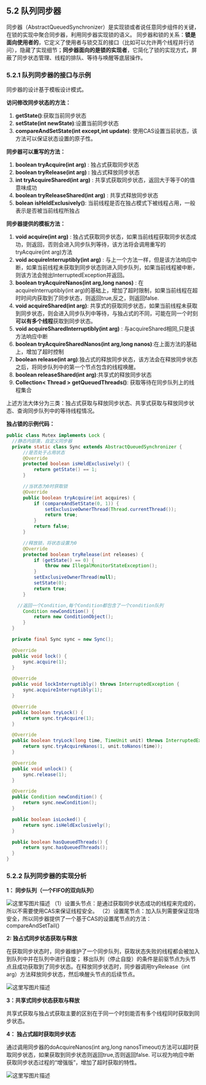 ## 5.2 队列同步器
同步器（AbstractQueuedSynchronizer）是实现锁或者说任意同步组件的关键，在锁的实现中聚合同步器，利用同步器实现锁的语义。
同步器和锁的关系：**锁是面向使用者的**，它定义了使用者与锁交互的接口（比如可以允许两个线程并行访问），隐藏了实现细节；**同步器面向的是锁的实现者**，它简化了锁的实现方式，屏蔽了同步状态管理、线程的排队、等待与唤醒等底层操作。
### 5.2.1 队列同步器的接口与示例
同步器的设计基于模板设计模式。

**访问修改同步状态的方法：**

 1. **getState()**:获取当前同步状态
 2. **setState(int newState)**:设置当前同步状态
 3. **compareAndSetState(int except,int update)**: 使用CAS设置当前状态，该方法可以保证状态设置的原子性。

**同步器可以重写的方法：**

 1. **boolean tryAcquire(int arg)** : 独占式获取同步状态
 2. **boolean tryRelease(int arg) :** 独占式释放同步状态
 3. **int tryAcquireShared(int arg)** : 共享式获取同步状态，返回大于等于0的值意味成功
 4. **boolean tryReleaseShared(int arg)** : 共享式释放同步状态
 5. **bolean isHeldExclusively()**: 当前线程是否在独占模式下被线程占用，一般表示是否被当前线程所独占

**同步器提供的模板方法：**

 1. **void acquire(int arg)** : 独占式获取同步状态，如果当前线程获取同步状态成功，则返回，否则会进入同步队列等待，该方法将会调用重写的tryAcquire(int arg)方法
 2. **void acquireInterruptibly(int arg)** : 与上一个方法一样，但是该方法响应中断，如果当前线程未获取到同步状态则进入同步队列，如果当前线程被中断，则该方法会抛出InterruptedException并返回。
 3. **boolean tryAcquireNanos(int arg,long nanos)** : 在acquireInterruptibly(int arg)的基础上，增加了超时限制，如果当前线程在超时时间内获取到了同步状态，则返回true,反之，则返回false.
 4. **void acquireShared(int arg)**: 共享式的获取同步状态，如果当前线程未获取到同步状态，则会进入同步队列中等待，与独占式的不同，可能在同一个时刻**可以有多个线程**获取到同步状态。
 5. **void acquireSharedInterruptibly(int arg)** : 与acquireShared相同,只是该方法响应中断
 6. **boolean tryAcquireSharedNanos(int arg,long nanos)**:在上面方法的基础上，增加了超时控制
 7. **boolean release(int arg)**:独占式的释放同步状态，该方法会在释放同步状态之后，将同步队列中的第一个节点包含的线程唤醒。
 8. **boolean releaseShared(int arg)**:共享式的释放同步状态
 9. **Collection< Thread > getQueuedThreads()**: 获取等待在同步队列上的线程集合

上述方法大体分为三类：独占式获取与释放同步状态、共享式获取与释放同步状态、查询同步队列中的等待线程情况。

**独占锁的示例代码：**
```java
public class Mutex implements Lock {
  //静态内部类，自定义同步器
  private static class Sync extends AbstractQueuedSynchronizer {
      //是否处于占用状态
      @Override
      protected boolean isHeldExclusively() {
          return getState() == 1;
      }

      //当状态为0时获取锁
      @Override
      public boolean tryAcquire(int acquires) {
          if (compareAndSetState(0, 1)) {
              setExclusiveOwnerThread(Thread.currentThread());
              return true;
          }
          return false;
      }

      //释放锁，将状态设置为0
      @Override
      protected boolean tryRelease(int releases) {
          if (getState() == 0) {
              throw new IllegalMonitorStateException();
          }
          setExclusiveOwnerThread(null);
          setState(0);
          return true;
      }

	//返回一个Condition,每个Condition都包含了一个condition队列
      Condition newCondition() {
          return new ConditionObject();
      }
  }

  private final Sync sync = new Sync();

  @Override
  public void lock() {
      sync.acquire(1);
  }

  @Override
  public void lockInterruptibly() throws InterruptedException {
      sync.acquireInterruptibly(1);
  }

  @Override
  public boolean tryLock() {
      return sync.tryAcquire(1);
  }

  @Override
  public boolean tryLock(long time, TimeUnit unit) throws InterruptedException {
      return sync.tryAcquireNanos(1, unit.toNanos(time));
  }

  @Override
  public void unlock() {
      sync.release(1);
  }

  @Override
  public Condition newCondition() {
      return sync.newCondition();
  }

  public boolean isLocked() {
      return sync.isHeldExclusively();
  }

  public boolean hasQueuedThreads() {
      return sync.hasQueuedThreads();
  }
}
```   
  ### 5.2.2 队列同步器的实现分析

  **1： 同步队列（一个FIFO的双向队列）**

  ![这里写图片描述](https://img-blog.csdn.net/20180803092946510?watermark/2/text/aHR0cHM6Ly9ibG9nLmNzZG4ubmV0L21hb2hvbw==/font/5a6L5L2T/fontsize/400/fill/I0JBQkFCMA==/dissolve/70)
  （1）设置头节点：是通过获取同步状态成功的线程来完成的，所以不需要使用CAS来保证线程安全。
  （2）设置尾节点：加入队列需要保证现场安全，所以同步器提供了一个基于CAS的设置尾节点的方法：compareAndSetTail()

  **2: 独占式同步状态获取与释放**

  在获取同步状态时，同步器维护了一个同步队列，获取状态失败的线程都会被加入到队列中并在队列中进行自旋；
  移出队列（停止自旋）的条件是前驱节点为头节点且成功获取到了同步状态。在释放同步状态时，同步器调用tryRelease（int arg）方法释放同步状态，然后唤醒头节点的后续节点。

  ![这里写图片描述](https://img-blog.csdn.net/20180803104242156?watermark/2/text/aHR0cHM6Ly9ibG9nLmNzZG4ubmV0L21hb2hvbw==/font/5a6L5L2T/fontsize/400/fill/I0JBQkFCMA==/dissolve/70)

  **3：共享式同步状态获取与释放**

  共享式获取与独占式获取主要的区别在于同一个时刻能否有多个线程同时获取到同步状态。

  **4： 独占式超时获取同步状态**

  通过调用同步器的doAcquireNanos(int arg,long nanosTimeout)方法可以超时获取同步状态，如果获取到同步状态则返回true,否则返回false.
  可以视为响应中断获取同步状态过程的“增强版”，增加了超时获取的特性。

  ![这里写图片描述](https://img-blog.csdn.net/20180803130918863?watermark/2/text/aHR0cHM6Ly9ibG9nLmNzZG4ubmV0L21hb2hvbw==/font/5a6L5L2T/fontsize/400/fill/I0JBQkFCMA==/dissolve/70)
